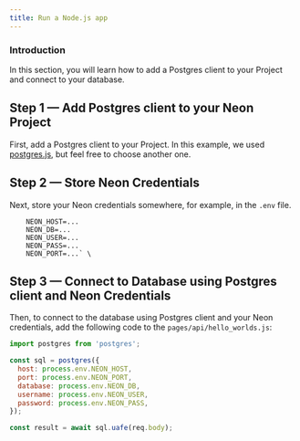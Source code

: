 ```yaml
---
title: Run a Node.js app
---
```


### Introduction

In this section, you will learn how to add a Postgres client to your Project and connect to your database.

## Step 1 — Add Postgres client to your Neon Project

First, add a Postgres client to your Project. In this example, we used [postgres.js](https://www.npmjs.com/package/postgres), but feel free to choose another one.

## Step 2 — Store Neon Credentials

Next, store your Neon credentials somewhere, for example, in the `.env` file.

```shell
    NEON_HOST=...
    NEON_DB=...
    NEON_USER=...
    NEON_PASS=...
    NEON_PORT=...` \
```

## Step 3 — Connect to Database using Postgres client and Neon Credentials

Then, to connect to the database using Postgres client and your Neon credentials, add the following code to the `pages/api/hello_worlds.js`:

```javascript
import postgres from 'postgres';

const sql = postgres({
  host: process.env.NEON_HOST,
  port: process.env.NEON_PORT,
  database: process.env.NEON_DB,
  username: process.env.NEON_USER,
  password: process.env.NEON_PASS,
});

const result = await sql.uafe(req.body);
```

